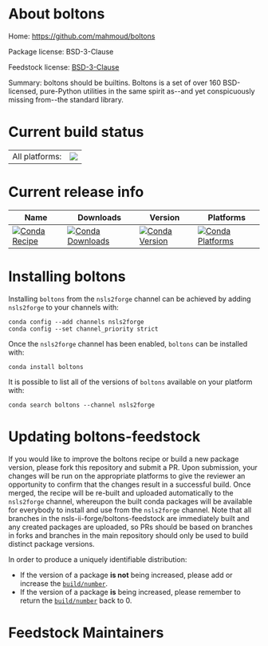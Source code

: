 About boltons
=============

Home: https://github.com/mahmoud/boltons

Package license: BSD-3-Clause

Feedstock license: [BSD-3-Clause](https://github.com/nsls-ii-forge/boltons-feedstock/blob/master/LICENSE.txt)

Summary: boltons should be builtins. Boltons is a set of over 160 BSD-licensed, pure-Python utilities in the same spirit as--and yet conspicuously missing from--the standard library.


Current build status
====================


<table><tr><td>All platforms:</td>
    <td>
      <a href="https://dev.azure.com/nsls2forge/nsls2forge/_build/latest?definitionId=20&branchName=master">
        <img src="https://dev.azure.com/nsls2forge/nsls2forge/_apis/build/status/boltons-feedstock?branchName=master">
      </a>
    </td>
  </tr>
</table>

Current release info
====================

| Name | Downloads | Version | Platforms |
| --- | --- | --- | --- |
| [![Conda Recipe](https://img.shields.io/badge/recipe-boltons-green.svg)](https://anaconda.org/nsls2forge/boltons) | [![Conda Downloads](https://img.shields.io/conda/dn/nsls2forge/boltons.svg)](https://anaconda.org/nsls2forge/boltons) | [![Conda Version](https://img.shields.io/conda/vn/nsls2forge/boltons.svg)](https://anaconda.org/nsls2forge/boltons) | [![Conda Platforms](https://img.shields.io/conda/pn/nsls2forge/boltons.svg)](https://anaconda.org/nsls2forge/boltons) |

Installing boltons
==================

Installing `boltons` from the `nsls2forge` channel can be achieved by adding `nsls2forge` to your channels with:

```
conda config --add channels nsls2forge
conda config --set channel_priority strict
```

Once the `nsls2forge` channel has been enabled, `boltons` can be installed with:

```
conda install boltons
```

It is possible to list all of the versions of `boltons` available on your platform with:

```
conda search boltons --channel nsls2forge
```




Updating boltons-feedstock
==========================

If you would like to improve the boltons recipe or build a new
package version, please fork this repository and submit a PR. Upon submission,
your changes will be run on the appropriate platforms to give the reviewer an
opportunity to confirm that the changes result in a successful build. Once
merged, the recipe will be re-built and uploaded automatically to the
`nsls2forge` channel, whereupon the built conda packages will be available for
everybody to install and use from the `nsls2forge` channel.
Note that all branches in the nsls-ii-forge/boltons-feedstock are
immediately built and any created packages are uploaded, so PRs should be based
on branches in forks and branches in the main repository should only be used to
build distinct package versions.

In order to produce a uniquely identifiable distribution:
 * If the version of a package **is not** being increased, please add or increase
   the [``build/number``](https://docs.conda.io/projects/conda-build/en/latest/resources/define-metadata.html#build-number-and-string).
 * If the version of a package **is** being increased, please remember to return
   the [``build/number``](https://docs.conda.io/projects/conda-build/en/latest/resources/define-metadata.html#build-number-and-string)
   back to 0.

Feedstock Maintainers
=====================


